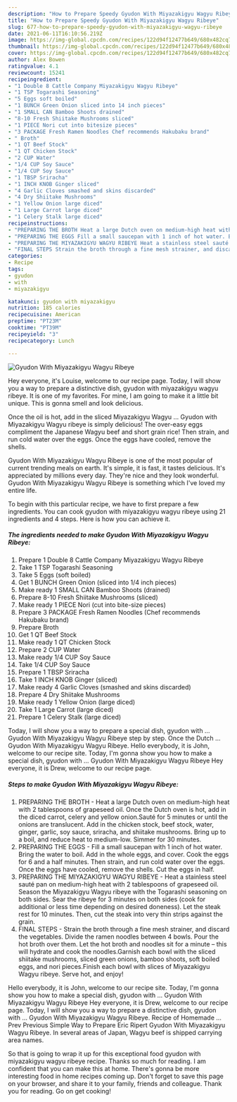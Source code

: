 ```yaml
---
description: "How to Prepare Speedy Gyudon With Miyazakigyu Wagyu Ribeye"
title: "How to Prepare Speedy Gyudon With Miyazakigyu Wagyu Ribeye"
slug: 677-how-to-prepare-speedy-gyudon-with-miyazakigyu-wagyu-ribeye
date: 2021-06-11T16:10:56.219Z
image: https://img-global.cpcdn.com/recipes/122d94f12477b649/680x482cq70/gyudon-with-miyazakigyu-wagyu-ribeye-recipe-main-photo.jpg
thumbnail: https://img-global.cpcdn.com/recipes/122d94f12477b649/680x482cq70/gyudon-with-miyazakigyu-wagyu-ribeye-recipe-main-photo.jpg
cover: https://img-global.cpcdn.com/recipes/122d94f12477b649/680x482cq70/gyudon-with-miyazakigyu-wagyu-ribeye-recipe-main-photo.jpg
author: Alex Bowen
ratingvalue: 4.1
reviewcount: 15241
recipeingredient:
- "1 Double 8 Cattle Company Miyazakigyu Wagyu Ribeye"
- "1 TSP Togarashi Seasoning"
- "5 Eggs soft boiled"
- "1 BUNCH Green Onion sliced into 14 inch pieces"
- "1 SMALL CAN Bamboo Shoots drained"
- "8-10 Fresh Shiitake Mushrooms sliced"
- "1 PIECE Nori cut into bitesize pieces"
- "3 PACKAGE Fresh Ramen Noodles Chef recommends Hakubaku brand"
- " Broth"
- "1 QT Beef Stock"
- "1 QT Chicken Stock"
- "2 CUP Water"
- "1/4 CUP Soy Sauce"
- "1/4 CUP Soy Sauce"
- "1 TBSP Sriracha"
- "1 INCH KNOB Ginger sliced"
- "4 Garlic Cloves smashed and skins discarded"
- "4 Dry Shiitake Mushrooms"
- "1 Yellow Onion large diced"
- "1 Large Carrot large diced"
- "1 Celery Stalk large diced"
recipeinstructions:
- "PREPARING THE BROTH Heat a large Dutch oven on medium-high heat with 2 tablespoons of grapeseed oil. Once the Dutch oven is hot, add in the diced carrot, celery and yellow onion.Sauté for 5 minutes or until the onions are translucent. Add in the chicken stock, beef stock, water, ginger, garlic, soy sauce, sriracha, and shiitake mushrooms. Bring up to a boil, and reduce heat to medium-low. Simmer for 30 minutes."
- "PREPARING THE EGGS Fill a small saucepan with 1 inch of hot water. Bring the water to boil. Add in the whole eggs, and cover. Cook the eggs for 6 and a half minutes. Then strain, and run cold water over the eggs. Once the eggs have cooled, remove the shells. Cut the eggs in half."
- "PREPARING THE MIYAZAKIGYU WAGYU RIBEYE Heat a stainless steel sauté pan on medium-high heat with 2 tablespoons of grapeseed oil. Season the Miyazakigyu Wagyu ribeye with the Togarashi seasoning on both sides. Sear the ribeye for 3 minutes on both sides (cook for additional or less time depending on desired doneness). Let the steak rest for 10 minutes. Then, cut the steak into very thin strips against the grain."
- "FINAL STEPS Strain the broth through a fine mesh strainer, and discard the vegetables. Divide the ramen noodles between 4 bowls. Pour the hot broth over them. Let the hot broth and noodles sit for a minute – this will hydrate and cook the noodles.Garnish each bowl with the sliced shiitake mushrooms, sliced green onions, bamboo shoots, soft boiled eggs, and nori pieces.Finish each bowl with slices of Miyazakigyu Wagyu ribeye. Serve hot, and enjoy!"
categories:
- Recipe
tags:
- gyudon
- with
- miyazakigyu

katakunci: gyudon with miyazakigyu 
nutrition: 185 calories
recipecuisine: American
preptime: "PT23M"
cooktime: "PT39M"
recipeyield: "3"
recipecategory: Lunch

---
```



![Gyudon With Miyazakigyu Wagyu Ribeye](https://img-global.cpcdn.com/recipes/122d94f12477b649/680x482cq70/gyudon-with-miyazakigyu-wagyu-ribeye-recipe-main-photo.jpg)

Hey everyone, it's Louise, welcome to our recipe page. Today, I will show you a way to prepare a distinctive dish, gyudon with miyazakigyu wagyu ribeye. It is one of my favorites. For mine, I am going to make it a little bit unique. This is gonna smell and look delicious.

Once the oil is hot, add in the sliced Miyazakigyu Wagyu … Gyudon with Miyazakigyu Wagyu ribeye is simply delicious! The over-easy eggs compliment the Japanese Wagyu beef and short grain rice! Then strain, and run cold water over the eggs. Once the eggs have cooled, remove the shells.

Gyudon With Miyazakigyu Wagyu Ribeye is one of the most popular of current trending meals on earth. It's simple, it is fast, it tastes delicious. It's appreciated by millions every day. They're nice and they look wonderful. Gyudon With Miyazakigyu Wagyu Ribeye is something which I've loved my entire life.


To begin with this particular recipe, we have to first prepare a few ingredients. You can cook gyudon with miyazakigyu wagyu ribeye using 21 ingredients and 4 steps. Here is how you can achieve it.

<!--inarticleads1-->

##### The ingredients needed to make Gyudon With Miyazakigyu Wagyu Ribeye:

1. Prepare 1 Double 8 Cattle Company Miyazakigyu Wagyu Ribeye
1. Take 1 TSP Togarashi Seasoning
1. Take 5 Eggs (soft boiled)
1. Get 1 BUNCH Green Onion (sliced into 1/4 inch pieces)
1. Make ready 1 SMALL CAN Bamboo Shoots (drained)
1. Prepare 8-10 Fresh Shiitake Mushrooms (sliced)
1. Make ready 1 PIECE Nori (cut into bite-size pieces)
1. Prepare 3 PACKAGE Fresh Ramen Noodles (Chef recommends Hakubaku brand)
1. Prepare  Broth
1. Get 1 QT Beef Stock
1. Make ready 1 QT Chicken Stock
1. Prepare 2 CUP Water
1. Make ready 1/4 CUP Soy Sauce
1. Take 1/4 CUP Soy Sauce
1. Prepare 1 TBSP Sriracha
1. Take 1 INCH KNOB Ginger (sliced)
1. Make ready 4 Garlic Cloves (smashed and skins discarded)
1. Prepare 4 Dry Shiitake Mushrooms
1. Make ready 1 Yellow Onion (large diced)
1. Take 1 Large Carrot (large diced)
1. Prepare 1 Celery Stalk (large diced)


Today, I will show you a way to prepare a special dish, gyudon with … Gyudon With Miyazakigyu Wagyu Ribeye step by step. Once the Dutch … Gyudon With Miyazakigyu Wagyu Ribeye. Hello everybody, it is John, welcome to our recipe site. Today, I&#39;m gonna show you how to make a special dish, gyudon with … Gyudon With Miyazakigyu Wagyu Ribeye Hey everyone, it is Drew, welcome to our recipe page. 

<!--inarticleads2-->

##### Steps to make Gyudon With Miyazakigyu Wagyu Ribeye:

1. PREPARING THE BROTH - Heat a large Dutch oven on medium-high heat with 2 tablespoons of grapeseed oil. Once the Dutch oven is hot, add in the diced carrot, celery and yellow onion.Sauté for 5 minutes or until the onions are translucent. Add in the chicken stock, beef stock, water, ginger, garlic, soy sauce, sriracha, and shiitake mushrooms. Bring up to a boil, and reduce heat to medium-low. Simmer for 30 minutes.
1. PREPARING THE EGGS - Fill a small saucepan with 1 inch of hot water. Bring the water to boil. Add in the whole eggs, and cover. Cook the eggs for 6 and a half minutes. Then strain, and run cold water over the eggs. Once the eggs have cooled, remove the shells. Cut the eggs in half.
1. PREPARING THE MIYAZAKIGYU WAGYU RIBEYE - Heat a stainless steel sauté pan on medium-high heat with 2 tablespoons of grapeseed oil. Season the Miyazakigyu Wagyu ribeye with the Togarashi seasoning on both sides. Sear the ribeye for 3 minutes on both sides (cook for additional or less time depending on desired doneness). Let the steak rest for 10 minutes. Then, cut the steak into very thin strips against the grain.
1. FINAL STEPS - Strain the broth through a fine mesh strainer, and discard the vegetables. Divide the ramen noodles between 4 bowls. Pour the hot broth over them. Let the hot broth and noodles sit for a minute – this will hydrate and cook the noodles.Garnish each bowl with the sliced shiitake mushrooms, sliced green onions, bamboo shoots, soft boiled eggs, and nori pieces.Finish each bowl with slices of Miyazakigyu Wagyu ribeye. Serve hot, and enjoy!


Hello everybody, it is John, welcome to our recipe site. Today, I&#39;m gonna show you how to make a special dish, gyudon with … Gyudon With Miyazakigyu Wagyu Ribeye Hey everyone, it is Drew, welcome to our recipe page. Today, I will show you a way to prepare a distinctive dish, gyudon with … Gyudon With Miyazakigyu Wagyu Ribeye. Recipe of Homemade … Prev Previous Simple Way to Prepare Eric Ripert Gyudon With Miyazakigyu Wagyu Ribeye. In several areas of Japan, Wagyu beef is shipped carrying area names. 

So that is going to wrap it up for this exceptional food gyudon with miyazakigyu wagyu ribeye recipe. Thanks so much for reading. I am confident that you can make this at home. There's gonna be more interesting food in home recipes coming up. Don't forget to save this page on your browser, and share it to your family, friends and colleague. Thank you for reading. Go on get cooking!
